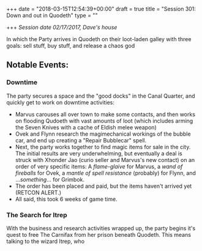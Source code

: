 +++
date = "2018-03-15T12:54:39+00:00"
draft = true
title = "Session 301: Down and out in Quodeth"
type = ""

+++
_Session date 02/17/2017, Dave's house_

In which the Party arrives in Quodeth on their  loot-laden galley with three goals: sell stuff, buy stuff, and release a chaos god

## Notable Events:

### Downtime

The party secures a space and the "good docks" in the Canal Quarter, and quickly get to work on downtime activities:

* Marvus carouses all over town to make some contacts, and then works on flooding Qudoeth with vast amounts of loot (which includes arming the Seven Knives with a cache of Eldish melee weapon)
* Ovek and Flynn research the magimechanical workings of the bubble car, and end up creating a "Repair Bubblecar" spell.
* Next, the party works together to find magic items for sale in the city. The initial results are very underwhelming, but eventually a deal is struck with Xhonder Jao (curio seller and Marvus's new contact) on an order of very specific items: A _flame-glaive_ for Marvus, a _wand of fireballs_ for Ovek, a _mantle of spell resistance_ (probably) for Flynn, and ..._something_... for Grimbok.
* The order has been placed and paid, but the items haven't arrived yet (RETCON ALERT.)
* All said, this took 6 weeks of game time.

### The Search for Itrep

With the business and research activities wrapped up, the party begins it's quest to free The Carnifax from her prison beneath Quodeth. This means talking to the wizard Itrep, who 